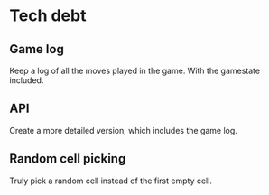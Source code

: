 # Tech debt

## Game log
Keep a log of all the moves played in the game. With the gamestate included.

## API
Create a more detailed version, which includes the game log.

## Random cell picking
Truly pick a random cell instead of the first empty cell.